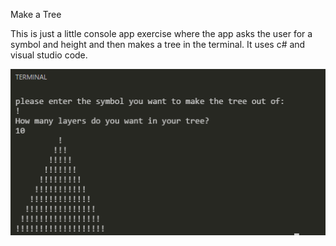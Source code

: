 Make a Tree

This is just a little console app exercise where the app asks the user for a symbol and height and then makes a tree in the terminal.
It uses c# and visual studio code.

![tree](img/SampleTree.png)